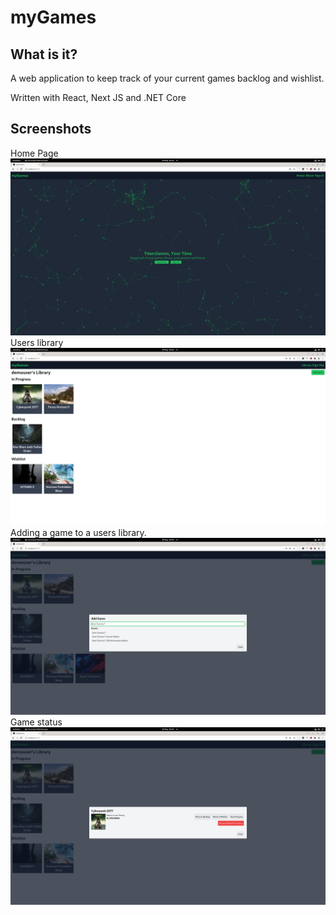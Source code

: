 # myGames

## What is it?
A web application to keep track of your current games backlog and wishlist.

Written with React, Next JS and .NET Core

## Screenshots
Home Page
![Home page](./screenshots/home.png)
Users library
![User logged in library](./screenshots/home-user-logged-in.png)
Adding a game to a users library.
![Adding a game to a users library](./screenshots/add-game.png)
Game status
![Game status](./screenshots/game-status.png)